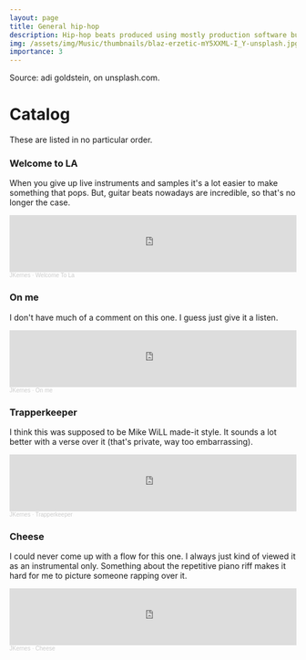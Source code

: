 ```yaml
---
layout: page
title: General hip-hop
description: Hip-hop beats produced using mostly production software built-ins. In contrast to beats with a focus on live instruments.
img: /assets/img/Music/thumbnails/blaz-erzetic-mY5XXML-I_Y-unsplash.jpg
importance: 3
---
```

<div class="row">
    <div class="col-sm mt-3 mt-md-0">
        <img class="img-fluid rounded z-depth-1" src="{{ '/assets/img/Music/thumbnails/blaz-erzetic-mY5XXML-I_Y-unsplash.jpg' | relative_url }}" alt="" title="example image"/>
    </div>
</div>
<div class="caption">
Source: adi goldstein, on unsplash.com.
</div>

# Catalog

These are listed in no particular order.

### Welcome to LA
When you give up live instruments and samples it's a lot easier to make something that pops. But, guitar beats nowadays are incredible, so that's no longer the case.

<iframe width="100%" height="100" scrolling="no" frameborder="yes" allow="autoplay" src="https://w.soundcloud.com/player/?url=https%3A//api.soundcloud.com/tracks/253734895&color=%233e2d2d&auto_play=false&hide_related=false&show_comments=true&show_user=true&show_reposts=false&show_teaser=true&visual=true"></iframe><div style="font-size: 10px; color: #cccccc;line-break: anywhere;word-break: normal;overflow: hidden;white-space: nowrap;text-overflow: ellipsis; font-family: Interstate,Lucida Grande,Lucida Sans Unicode,Lucida Sans,Garuda,Verdana,Tahoma,sans-serif;font-weight: 100;"><a href="https://soundcloud.com/jkernes" title="JKernes" target="_blank" style="color: #cccccc; text-decoration: none;">JKernes</a> · <a href="https://soundcloud.com/jkernes/welcome-to-la" title="Welcome To La" target="_blank" style="color: #cccccc; text-decoration: none;">Welcome To La</a></div>

### On me
I don't have much of a comment on this one. I guess just give it a listen.

<iframe width="100%" height="100" scrolling="no" frameborder="yes" allow="autoplay" src="https://w.soundcloud.com/player/?url=https%3A//api.soundcloud.com/tracks/207416635&color=%233e2d2d&auto_play=false&hide_related=false&show_comments=true&show_user=true&show_reposts=false&show_teaser=true&visual=true"></iframe><div style="font-size: 10px; color: #cccccc;line-break: anywhere;word-break: normal;overflow: hidden;white-space: nowrap;text-overflow: ellipsis; font-family: Interstate,Lucida Grande,Lucida Sans Unicode,Lucida Sans,Garuda,Verdana,Tahoma,sans-serif;font-weight: 100;"><a href="https://soundcloud.com/jkernes" title="JKernes" target="_blank" style="color: #cccccc; text-decoration: none;">JKernes</a> · <a href="https://soundcloud.com/jkernes/on-me" title="On me" target="_blank" style="color: #cccccc; text-decoration: none;">On me</a></div>

### Trapperkeeper
I think this was supposed to be Mike WiLL made-it style. It sounds a lot better with a verse over it (that's private, way too embarrassing).

<iframe width="100%" height="100" scrolling="no" frameborder="yes" allow="autoplay" src="https://w.soundcloud.com/player/?url=https%3A//api.soundcloud.com/tracks/199938339&color=%233e2d2d&auto_play=false&hide_related=false&show_comments=true&show_user=true&show_reposts=false&show_teaser=true&visual=true"></iframe><div style="font-size: 10px; color: #cccccc;line-break: anywhere;word-break: normal;overflow: hidden;white-space: nowrap;text-overflow: ellipsis; font-family: Interstate,Lucida Grande,Lucida Sans Unicode,Lucida Sans,Garuda,Verdana,Tahoma,sans-serif;font-weight: 100;"><a href="https://soundcloud.com/jkernes" title="JKernes" target="_blank" style="color: #cccccc; text-decoration: none;">JKernes</a> · <a href="https://soundcloud.com/jkernes/trapperkeeper" title="Trapperkeeper" target="_blank" style="color: #cccccc; text-decoration: none;">Trapperkeeper</a></div>


### Cheese

I could never come up with a flow for this one. I always just kind of viewed it as an instrumental only. Something about the repetitive piano riff makes it hard for me to picture someone rapping over it.

<iframe width="100%" height="100" scrolling="no" frameborder="yes" allow="autoplay" src="https://w.soundcloud.com/player/?url=https%3A//api.soundcloud.com/tracks/212113860&color=%233e2d2d&auto_play=false&hide_related=false&show_comments=true&show_user=true&show_reposts=false&show_teaser=true&visual=true"></iframe><div style="font-size: 10px; color: #cccccc;line-break: anywhere;word-break: normal;overflow: hidden;white-space: nowrap;text-overflow: ellipsis; font-family: Interstate,Lucida Grande,Lucida Sans Unicode,Lucida Sans,Garuda,Verdana,Tahoma,sans-serif;font-weight: 100;"><a href="https://soundcloud.com/jkernes" title="JKernes" target="_blank" style="color: #cccccc; text-decoration: none;">JKernes</a> · <a href="https://soundcloud.com/jkernes/cheese" title="Cheese" target="_blank" style="color: #cccccc; text-decoration: none;">Cheese</a></div>
